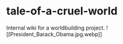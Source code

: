 # tale-of-a-cruel-world
Internal wiki for a worldbuilding project.
![[President_Barack_Obama.jpg.webp]]